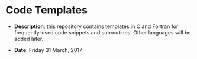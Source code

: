 # Code Templates

- **Description**: this repository contains templates in C and Fortran
  for frequently-used code snippets and subroutines.  Other languages
  will be added later.

- **Date**: Friday 31 March, 2017

